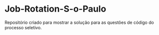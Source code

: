 # Job-Rotation-S-o-Paulo
Repositório criado para mostrar a solução para as questões de código do processo seletivo.
